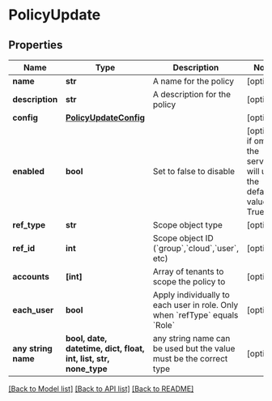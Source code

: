 # PolicyUpdate


## Properties
Name | Type | Description | Notes
------------ | ------------- | ------------- | -------------
**name** | **str** | A name for the policy | [optional] 
**description** | **str** | A description for the policy | [optional] 
**config** | [**PolicyUpdateConfig**](PolicyUpdateConfig.md) |  | [optional] 
**enabled** | **bool** | Set to false to disable | [optional]  if omitted the server will use the default value of True
**ref_type** | **str** | Scope object type | [optional] 
**ref_id** | **int** | Scope object ID (&#x60;group&#x60;,&#x60;cloud&#x60;,&#x60;user&#x60;, etc) | [optional] 
**accounts** | **[int]** | Array of tenants to scope the policy to | [optional] 
**each_user** | **bool** | Apply individually to each user in role.  Only when &#x60;refType&#x60; equals &#x60;Role&#x60; | [optional] 
**any string name** | **bool, date, datetime, dict, float, int, list, str, none_type** | any string name can be used but the value must be the correct type | [optional]

[[Back to Model list]](../README.md#documentation-for-models) [[Back to API list]](../README.md#documentation-for-api-endpoints) [[Back to README]](../README.md)


